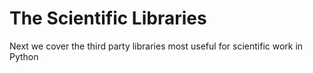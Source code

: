 # The Scientific Libraries

Next we cover the third party libraries most useful for scientific work in Python

<!-- ```{toctree}
---
caption: Contents
maxdepth: 2
---
need_for_speed
numpy
matplotlib
scipy
numba
parallelization
pandas
``` -->